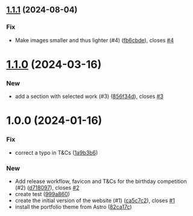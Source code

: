 ## [1.1.1](https://github.com/rafalkrol-xyz/przepisnikszczescia-pl/compare/v1.1.0...v1.1.1) (2024-08-04)


### Fix

* Make images smaller and thus lighter (#4) ([fb6cbde](https://github.com/rafalkrol-xyz/przepisnikszczescia-pl/commit/fb6cbdefcbc9c774b21cc800ac5ab242925f466d)), closes [#4](https://github.com/rafalkrol-xyz/przepisnikszczescia-pl/issues/4)

# [1.1.0](https://github.com/rafalkrol-xyz/przepisnikszczescia-pl/compare/v1.0.0...v1.1.0) (2024-03-16)


### New

* add a section with selected work (#3) ([856f34d](https://github.com/rafalkrol-xyz/przepisnikszczescia-pl/commit/856f34d69fba2fedbacfeab686c7a10622f52452)), closes [#3](https://github.com/rafalkrol-xyz/przepisnikszczescia-pl/issues/3)

# 1.0.0 (2024-01-16)


### Fix

* correct a typo in T&Cs ([1a9b3b6](https://github.com/rafalkrol-xyz/przepisnikszczescia-pl/commit/1a9b3b6d7a580ee7c6f05505a05820e51309889f))

### New

* Add release workflow, favicon and T&Cs for the birthday competition (#2) ([d718097](https://github.com/rafalkrol-xyz/przepisnikszczescia-pl/commit/d7180975c58e2dd35ca247deb653e93ff75f24cf)), closes [#2](https://github.com/rafalkrol-xyz/przepisnikszczescia-pl/issues/2)
* create test ([999a860](https://github.com/rafalkrol-xyz/przepisnikszczescia-pl/commit/999a860e550967f55da6b2e85367a77d7a927a0f))
* create the initial version of the website (#1) ([ca5c7c2](https://github.com/rafalkrol-xyz/przepisnikszczescia-pl/commit/ca5c7c22ac7980db908663ec1c2e890c0c7188ca)), closes [#1](https://github.com/rafalkrol-xyz/przepisnikszczescia-pl/issues/1)
* install the portfolio theme from Astro ([82ca17c](https://github.com/rafalkrol-xyz/przepisnikszczescia-pl/commit/82ca17ccbc0cb7725b5d7abc91d2eeafd7c04abf))
